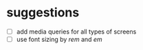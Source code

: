 # suggestions

- [ ] add media queries for all types of screens
- [ ] use font sizing by *rem* and *em*
